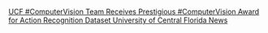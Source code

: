 [UCF #ComputerVision Team Receives Prestigious #ComputerVision Award for Action Recognition Dataset   University of Central Florida News ](https://qi.tc/qi/6383)